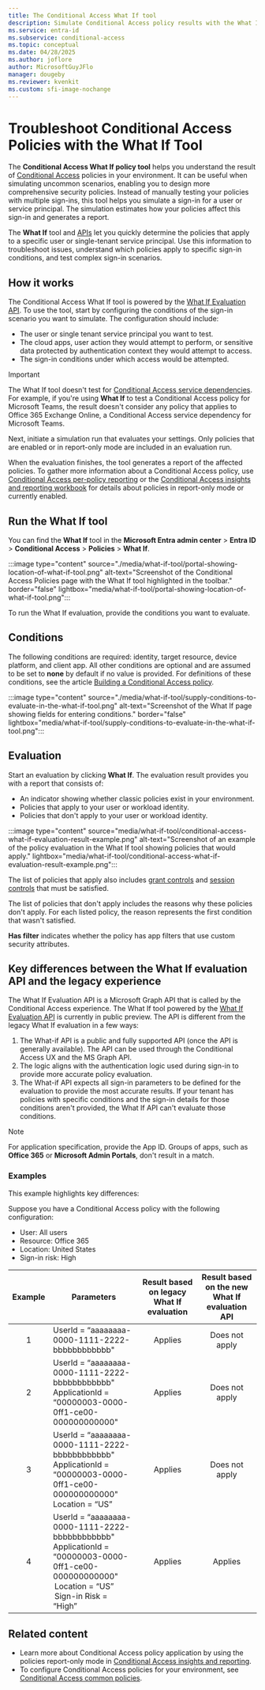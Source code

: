 ```yaml
---
title: The Conditional Access What If tool
description: Simulate Conditional Access policy results with the What If tool to troubleshoot and optimize your environment.
ms.service: entra-id
ms.subservice: conditional-access
ms.topic: conceptual
ms.date: 04/28/2025
ms.author: joflore
author: MicrosoftGuyJFlo
manager: dougeby
ms.reviewer: kvenkit
ms.custom: sfi-image-nochange
---
```

# Troubleshoot Conditional Access Policies with the What If Tool

The **Conditional Access What If policy tool** helps you understand the result of [Conditional Access](overview.md) policies in your environment. It can be useful when simulating uncommon scenarios, enabling you to design more comprehensive security policies. Instead of manually testing your policies with multiple sign-ins, this tool helps you simulate a sign-in for a user or service principal. The simulation estimates how your policies affect this sign-in and generates a report.

The **What If** tool and [APIs](/graph/api/conditionalaccessroot-evaluate) let you quickly determine the policies that apply to a specific user or single-tenant service principal. Use this information to troubleshoot issues, understand which policies apply to specific sign-in conditions, and test complex sign-in scenarios.

## How it works

The Conditional Access What If tool is powered by the [What If Evaluation API](/graph/api/conditionalaccessroot-evaluate). To use the tool, start by configuring the conditions of the sign-in scenario you want to simulate. The configuration should include:

- The user or single tenant service principal you want to test.
- The cloud apps, user action they would attempt to perform, or sensitive data protected by authentication context they would attempt to access.
- The sign-in conditions under which access would be attempted.

> [!IMPORTANT]
> The What If tool doesn't test for [Conditional Access service dependencies](service-dependencies.md). For example, if you're using **What If** to test a Conditional Access policy for Microsoft Teams, the result doesn't consider any policy that applies to Office 365 Exchange Online, a Conditional Access service dependency for Microsoft Teams.

Next, initiate a simulation run that evaluates your settings. Only policies that are enabled or in report-only mode are included in an evaluation run.

When the evaluation finishes, the tool generates a report of the affected policies. To gather more information about a Conditional Access policy, use [Conditional Access per-policy reporting](concept-conditional-access-report-only.md#policy-impact-preview) or the [Conditional Access insights and reporting workbook](howto-conditional-access-insights-reporting.md) for details about policies in report-only mode or currently enabled.

## Run the What If tool

You can find the **What If** tool in the **Microsoft Entra admin center** > **Entra ID** > **Conditional Access** > **Policies** > **What If**.

:::image type="content" source="./media/what-if-tool/portal-showing-location-of-what-if-tool.png" alt-text="Screenshot of the Conditional Access Policies page with the What If tool highlighted in the toolbar." border="false" lightbox="media/what-if-tool/portal-showing-location-of-what-if-tool.png":::

To run the What If evaluation, provide the conditions you want to evaluate.

## Conditions

The following conditions are required: identity, target resource, device platform, and client app. All other conditions are optional and are assumed to be set to **none** by default if no value is provided. For definitions of these conditions, see the article [Building a Conditional Access policy](concept-conditional-access-policies.md).

:::image type="content" source="./media/what-if-tool/supply-conditions-to-evaluate-in-the-what-if-tool.png" alt-text="Screenshot of the What If page showing fields for entering conditions." border="false" lightbox="media/what-if-tool/supply-conditions-to-evaluate-in-the-what-if-tool.png":::

## Evaluation

Start an evaluation by clicking **What If**. The evaluation result provides you with a report that consists of:

- An indicator showing whether classic policies exist in your environment.
- Policies that apply to your user or workload identity.
- Policies that don't apply to your user or workload identity.

:::image type="content" source="media/what-if-tool/conditional-access-what-if-evaluation-result-example.png" alt-text="Screenshot of an example of the policy evaluation in the What If tool showing policies that would apply." lightbox="media/what-if-tool/conditional-access-what-if-evaluation-result-example.png":::

The list of policies that apply also includes [grant controls](concept-conditional-access-grant.md) and [session controls](concept-conditional-access-session.md) that must be satisfied.

The list of policies that don't apply includes the reasons why these policies don't apply. For each listed policy, the reason represents the first condition that wasn't satisfied.

**Has filter** indicates whether the policy has app filters that use custom security attributes.

## Key differences between the What If evaluation API and the legacy experience 

The What If Evaluation API is a Microsoft Graph API that is called by the Conditional Access experience. The What If tool powered by the [What If Evaluation API](/graph/api/conditionalaccessroot-evaluate) is currently in public preview. The API is different from the legacy What If evaluation in a few ways:

1. The What-if API is a public and fully supported API (once the API is generally available). The API can be used through the Conditional Access UX and the MS Graph API.
1. The logic aligns with the authentication logic used during sign-in to provide more accurate policy evaluation.
1. The What-if API expects all sign-in parameters to be defined for the evaluation to provide the most accurate results. If your tenant has policies with specific conditions and the sign-in details for those conditions aren't provided, the What If API can't evaluate those conditions.

> [!NOTE]
> For application specification, provide the App ID. Groups of apps, such as **Office 365** or **Microsoft Admin Portals**, don't result in a match.

### Examples

This example highlights key differences:

Suppose you have a Conditional Access policy with the following configuration: 

- User: All users
- Resource: Office 365
- Location: United States
- Sign-in risk: High

| Example | Parameters | Result based on legacy What If evaluation | Result based on the new What If evaluation API |
| :---: | --- | :---: | :---: |
| 1 | UserId = “aaaaaaaa-0000-1111-2222-bbbbbbbbbbbb" | Applies | Does not apply |
| 2 | UserId = “aaaaaaaa-0000-1111-2222-bbbbbbbbbbbb" <br> ApplicationId = “00000003-0000-0ff1-ce00-000000000000" | Applies | Does not apply |
| 3 | UserId = “aaaaaaaa-0000-1111-2222-bbbbbbbbbbbb" <br> ApplicationId = “00000003-0000-0ff1-ce00-000000000000" <br> Location = “US” | Applies | Does not apply |
| 4 | UserId = “aaaaaaaa-0000-1111-2222-bbbbbbbbbbbb" <br> ApplicationId = “00000003-0000-0ff1-ce00-000000000000" <br> Location = “US” <br> Sign-in Risk = “High” <br> | Applies | Applies |

## Related content

- Learn more about Conditional Access policy application by using the policies report-only mode in [Conditional Access insights and reporting](howto-conditional-access-insights-reporting.md).
- To configure Conditional Access policies for your environment, see [Conditional Access common policies](concept-conditional-access-policy-common.md).
